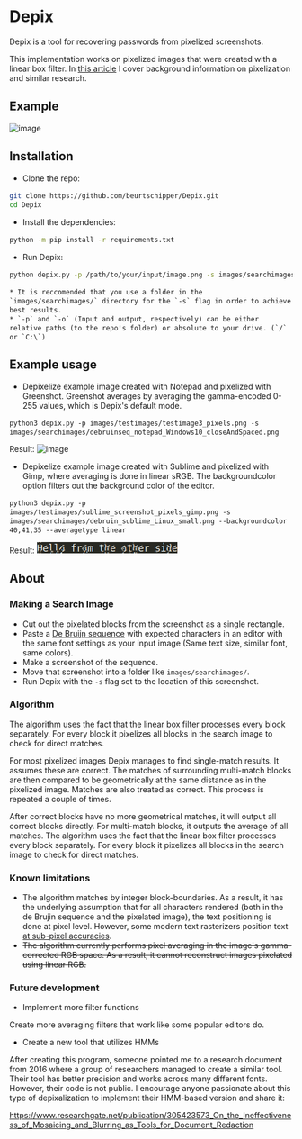 # Depix
Depix is a tool for recovering passwords from pixelized screenshots.

This implementation works on pixelized images that were created with a linear box filter.
In [this article](https://www.linkedin.com/pulse/recovering-passwords-from-pixelized-screenshots-sipke-mellema) I cover background information on pixelization and similar research.

## Example
![image](docs/img/Recovering_prototype_latest.png)

## Installation
* Clone the repo:
```sh
git clone https://github.com/beurtschipper/Depix.git
cd Depix
```
* Install the dependencies:
```sh
python -m pip install -r requirements.txt
```
* Run Depix:
```sh
python depix.py -p /path/to/your/input/image.png -s images/searchimages/debruinseq_notepad_Windows10_closeAndSpaced.png -o /path/to/your/output.png
```
	* It is reccomended that you use a folder in the `images/searchimages/` directory for the `-s` flag in order to achieve best results.
	* `-p` and `-o` (Input and output, respectively) can be either relative paths (to the repo's folder) or absolute to your drive. (`/` or `C:\`)

## Example usage

* Depixelize example image created with Notepad and pixelized with Greenshot. Greenshot averages by averaging the gamma-encoded 0-255 values, which is Depix's default mode.
```
python3 depix.py -p images/testimages/testimage3_pixels.png -s images/searchimages/debruinseq_notepad_Windows10_closeAndSpaced.png
```
Result: ![image](docs/img/example_output_multiword.png)

* Depixelize example image created with Sublime and pixelized with Gimp, where averaging is done in linear sRGB. The backgroundcolor option filters out the background color of the editor.
```
python3 depix.py -p images/testimages/sublime_screenshot_pixels_gimp.png -s images/searchimages/debruin_sublime_Linux_small.png --backgroundcolor 40,41,35 --averagetype linear
```
Result: ![image](docs/img/output_depixelizedExample_linear.png)

## About
### Making a Search Image
* Cut out the pixelated blocks from the screenshot as a single rectangle.
* Paste a [De Bruijn sequence](https://en.wikipedia.org/wiki/De_Bruijn_sequence) with expected characters in an editor with the same font settings as your input image (Same text size, similar font, same colors).
* Make a screenshot of the sequence.
* Move that screenshot into a folder like `images/searchimages/`.
* Run Depix with the `-s` flag set to the location of this screenshot.

### Algorithm
The algorithm uses the fact that the linear box filter processes every block separately. For every block it pixelizes all blocks in the search image to check for direct matches.

For most pixelized images Depix manages to find single-match results. It assumes these are correct. The matches of surrounding multi-match blocks are then compared to be geometrically at the same distance as in the pixelized image. Matches are also treated as correct. This process is repeated a couple of times.

After correct blocks have no more geometrical matches, it will output all correct blocks directly. For multi-match blocks, it outputs the average of all matches.
The algorithm uses the fact that the linear box filter processes every block separately. For every block it pixelizes all blocks in the search image to check for direct matches. 

### Known limitations

* The algorithm matches by integer block-boundaries. As a result, it has the underlying assumption that for all characters rendered (both in the de Brujin sequence and the pixelated image), the text positioning is done at pixel level. However, some modern text rasterizers position text [at sub-pixel accuracies](http://agg.sourceforge.net/antigrain.com/research/font_rasterization/).
* ~~The algorithm currently performs pixel averaging in the image's gamma-corrected RGB space. As a result, it cannot reconstruct images pixelated using linear RGB.~~

### Future development

* Implement more filter functions

Create more averaging filters that work like some popular editors do.

* Create a new tool that utilizes HMMs

After creating this program, someone pointed me to a research document from 2016 where a group of researchers managed to create a similar tool. Their tool has better precision and works across many different fonts. However, their code is not public. I encourage anyone passionate about this type of depixalization to implement their HMM-based version and share it:

https://www.researchgate.net/publication/305423573_On_the_Ineffectiveness_of_Mosaicing_and_Blurring_as_Tools_for_Document_Redaction
